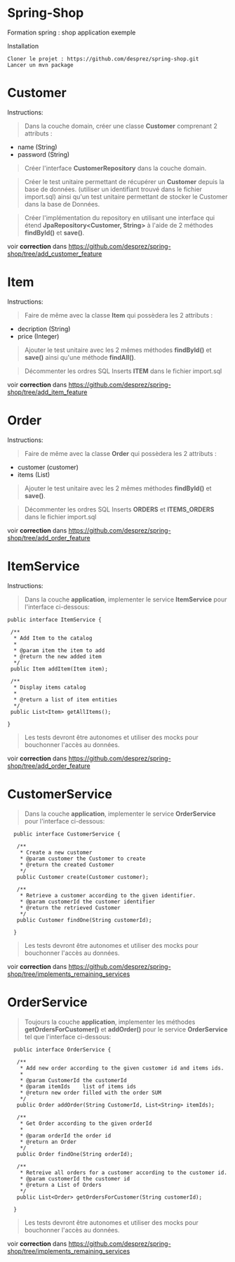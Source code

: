 # Spring-Shop
Formation spring : shop application exemple

Installation

    Cloner le projet : https://github.com/desprez/spring-shop.git
    Lancer un mvn package

Customer
========

Instructions:
> Dans la couche domain, créer une classe **Customer** comprenant 2 attributs :
 - name (String)
 - password (String)

> Créer l'interface **CustomerRepository** dans la couche domain.

> Créer le test unitaire permettant de récupérer un **Customer** depuis la base de données.
(utiliser un identifiant trouvé dans le fichier import.sql) ainsi qu'un test unitaire permettant de stocker le Customer dans la base de Données.

> Créer l'implémentation du repository en utilisant une interface qui étend **JpaRepository<Customer, String>** à l'aide de 2 méthodes **findById()** et **save()**.

voir **correction** dans https://github.com/desprez/spring-shop/tree/add_customer_feature

Item
====

Instructions:
> Faire de même avec la classe **Item** qui possèdera les 2 attributs :
 - decription (String)
 - price (Integer)

> Ajouter le test unitaire avec les 2 mêmes méthodes **findById()** et **save()** ainsi qu'une méthode **findAll()**.

> Décommenter les ordres SQL Inserts **ITEM** dans le fichier import.sql

voir **correction** dans https://github.com/desprez/spring-shop/tree/add_item_feature

Order
=====

Instructions:
> Faire de même avec la classe **Order** qui possèdera les 2 attributs :
 - customer (customer)
 - items (List<Item>)


> Ajouter le test unitaire avec les 2 mêmes méthodes **findById()** et **save()**.

> Décommenter les ordres SQL Inserts **ORDERS** et **ITEMS_ORDERS** dans le fichier import.sql

voir **correction** dans https://github.com/desprez/spring-shop/tree/add_order_feature

ItemService
===========

Instructions:
> Dans la couche **application**, implementer le service **ItemService** pour l'interface ci-dessous:

    public interface ItemService {

     /**
      * Add Item to the catalog
      *
      * @param item the item to add
      * @return the new added item
      */
     public Item addItem(Item item);

     /**
      * Display items catalog
      *
      * @return a list of item entities
      */
     public List<Item> getAllItems();

    }

> Les tests devront être autonomes et utiliser des mocks pour bouchonner l'accès au données.

voir **correction** dans https://github.com/desprez/spring-shop/tree/add_order_feature
    
CustomerService
===============

> Dans la couche **application**, implementer le service **OrderService** pour l'interface ci-dessous:

      public interface CustomerService {

       /**
        * Create a new customer
        * @param customer the Customer to create
        * @return the created Customer
        */
       public Customer create(Customer customer);

       /**
        * Retrieve a customer according to the given identifier.
        * @param customerId the customer identifier
        * @return the retrieved Customer
        */
       public Customer findOne(String customerId);

      }
> Les tests devront être autonomes et utiliser des mocks pour bouchonner l'accès au données.

voir **correction** dans https://github.com/desprez/spring-shop/tree/implements_remaining_services

OrderService
============

> Toujours la couche **application**, implementer les méthodes **getOrdersForCustomer()** et **addOrder()** pour le service **OrderService** tel que l'interface ci-dessous:

      public interface OrderService {

       /**
        * Add new order according to the given customer id and items ids.
        *
        * @param CustomerId the customerId
        * @param itemIds    list of items ids
        * @return new order filled with the order SUM
        */
       public Order addOrder(String CustomerId, List<String> itemIds);

       /**
        * Get Order according to the given orderId
        *
        * @param orderId the order id
        * @return an Order
        */
       public Order findOne(String orderId);

       /**
        * Retreive all orders for a customer according to the customer id.
        * @param customerId the customer id
        * @return a List of Orders
        */
       public List<Order> getOrdersForCustomer(String customerId);

      }

> Les tests devront être autonomes et utiliser des mocks pour bouchonner l'accès au données.

voir **correction** dans https://github.com/desprez/spring-shop/tree/implements_remaining_services

